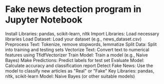 # Fake news detection program in Jupyter Notebook

Install Libraries: pandas, scikit-learn, nltk
Import Libraries: Load necessary libraries
Load Dataset: Load your dataset (e.g., news_dataset.csv)
Preprocess Text: Tokenize, remove stopwords, lemmatize
Split Data: Split into training and testing sets
Vectorize Text: Convert text to numerical features using TfidfVectorizer
Train Model: Train a model (e.g., Naive Bayes)
Make Predictions: Predict labels for test set
Evaluate Model: Calculate accuracy and classification report
Detect Fake News: Use the model to classify new articles as "Real" or "Fake"
Key Libraries: pandas, nltk, scikit-learn
Model: Naive Bayes (or other suitable models)
